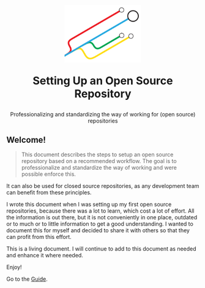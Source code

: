 <p align="center">
  <img src="./_media/setup-os-repo-logo.png" alt="Setting Up an Open Source Repository logo" width="200"/>
</p>
<p align="center" style="font-size: 2.0em"><b>Setting Up an Open Source Repository</b></p>
<p align="center" style="font-size: 1.0em">Professionalizing and standardizing the way of working for (open source) repositories</p>

## Welcome!

> This document describes the steps to setup an open source repository based on a recommended workflow. The goal is to professionalize and standardize the way of working and were possible enforce this.  

It can also be used for closed source repositories, as any development team can benefit from these principles.

I wrote this document when I was setting up my first open source repositories, because there was a lot to learn, which cost a lot of effort. All the information is out there, but it is not conveniently in one place, outdated or to much or to little information to get a good understanding. I wanted to document this for myself and decided to share it with others so that they can profit from this effort.

This is a living document. I will continue to add to this document as needed and enhance it where needed.

Enjoy!

Go to the [Guide](https://setup-os-repo.nidkil.com).
